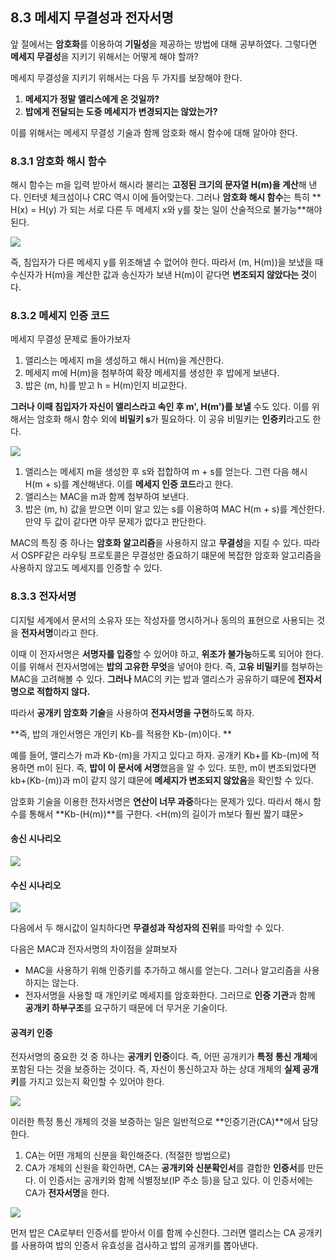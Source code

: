 ## 8.3 메세지 무결성과 전자서명
앞 절에서는 **암호화**를 이용하여 **기밀성**을 제공하는 방법에 대해 공부하였다. 그렇다면 **메세지 무결성**을 지키기 위해서는 어떻게 해야 할까?

메세지 무결성을 지키기 위해서는 다음 두 가지를 보장해야 한다.
1) **메세지가 정말 앨리스에게 온 것일까?**
2) **밥에게 전달되는 도중 메세지가 변경되지는 않았는가?**

이를 위해서는 메세지 무결성 기술과 함께 암호화 해시 함수에 대해 알아야 한다.

### 8.3.1 암호화 해시 함수
해시 함수는 m을 입력 받아서 해시라 불리는 **고정된 크기의 문자열 H(m)을 계산**해 낸다. 인터넷 체크섬이나 CRC 역시 이에 들어맞는다. 그러나 **암호화 해시 함수**는 특히 ** H(x) = H(y) 가 되는 서로 다른 두 메세지 x와 y를 찾는 일이 산술적으로 불가능**해야 된다. 

![](https://velog.velcdn.com/images/choiyoung6609/post/e60ca219-4388-4196-9aaf-e62bd0d4c1a1/image.png)

즉, 침입자가 다른 메세지 y를 위조해낼 수 없어야 한다. 따라서 (m, H(m))을 보냈을 때 수신자가 H(m)을 계산한 값과 송신자가 보낸 H(m)이 같다면 **변조되지 않았다는 것**이다.

### 8.3.2 메세지 인증 코드
메세지 무결성 문제로 돌아가보자

1) 앨리스는 메세지 m을 생성하고 해시 H(m)을 계산한다.
2) 메세지 m에 H(m)을 첨부하여 확장 메세지를 생성한 후 밥에게 보낸다.
3) 밥은 (m, h)를 받고 h = H(m)인지 비교한다. 

**그러나 이때 침입자가 자신이 앨리스라고 속인 후 m', H(m')를 보낼** 수도 있다. 이를 위해서는 암호화 해시 함수 외에 **비밀키 s**가 필요하다. 이 공유 비밀키는 **인증키**라고도 한다. 

![](https://velog.velcdn.com/images/choiyoung6609/post/c9f0c4f7-af4b-4eee-b5c1-756e9d6809da/image.png)

1) 앨리스는 메세지 m을 생성한 후 s와 접합하여 m + s를 얻는다. 그런 다음 해시 H(m + s)를 계산해낸다. 이를 **메세지 인증 코드**라고 한다.
2) 앨리스는 MAC을 m과 함꼐 첨부하여 보낸다.
3) 밥은 (m, h) 값을 받으면 이미 알고 있는 s를 이용하여 MAC H(m + s)를 계산한다. 만약 두 값이 같다면 아무 문제가 없다고 판단한다. 

MAC의 특징 중 하나는 **암호화 알고리즘**을 사용하지 않고 **무결성**을 지킬 수 있다. 따라서 OSPF같은 라우팅 프로토콜은 무결성만 중요하기 떄문에 복잡한 암호화 알고리즘을 사용하지 않고도 메세지를 인증할 수 있다. 

### 8.3.3 전자서명
디지털 세계에서 문서의 소유자 또는 작성자를 명시하거나 동의의 표현으로 사용되는 것을 **전자서명**이라고 한다.

이때 이 전자서명은 **서명자를 입증**할 수 있어야 하고, **위조가 불가능**하도록 되어야 한다. 이를 위해서 전자서명에는 **밥의 고유한 무엇**을 넣어야 한다. 즉, **고유 비밀키**를 첨부하는 MAC을 고려해볼 수 있다. **그러나** MAC의 키는 밥과 앨리스가 공유하기 떄문에 **전자서명으로 적합하지 않다.**

따라서 **공개키 암호화 기술**을 사용하여 **전자서명을 구현**하도록 하자.

**즉, 밥의 개인서명은 개인키 Kb-를 적용한 Kb-(m)이다. **

예를 들어, 앨리스가 m과 Kb-(m)을 가지고 있다고 하자. 공개키 Kb+를 Kb-(m)에 적용하면 m이 된다. 즉, **밥이 이 문서에 서명**했음을 알 수 있다. 또한, m이 변조되었다면 kb+(Kb-(m))과 m이 같지 않기 떄문에 **메세지가 변조되지 않았음**을 확인할 수 있다. 

암호화 기술을 이용한 전자서명은 **연산이 너무 과중**하다는 문제가 있다. 따라서 해시 함수를 통해서 **Kb-(H(m))**를 구한다. <H(m)의 길이가 m보다 훨씬 짧기 떄문>

#### 송신 시나리오
![](https://velog.velcdn.com/images/choiyoung6609/post/08b5f7d8-019f-427d-8f3e-ba7ea7f116af/image.png)

#### 수신 시나리오
![](https://velog.velcdn.com/images/choiyoung6609/post/05b50e2e-ed3d-4b30-92f9-b17b694e917c/image.png)

다음에서 두 해시값이 일치하다면 **무결성과 작성자의 진위**를 파악할 수 있다.

다음은 MAC과 전자서명의 차이점을 살펴보자
- MAC을 사용하기 위해 인증키를 추가하고 해시를 얻는다. 그러나 알고리즘을 사용하지는 않는다.
- 전자서명을 사용할 때 개인키로 메세지를 암호화한다. 그러므로 **인증 기관**과 함께 **공개키 하부구조**를 요구하기 때문에 더 무거운 기술이다.

#### 공격키 인증
전자서명의 중요한 것 중 하나는 **공개키 인증**이다. 즉, 어떤 공개키가 **특정 통신 개체**에 포함된 다는 것을 보증하는 것이다. 즉, 자신이 통신하고자 하는 상대 개체의 **실제 공개키**를 가지고 있는지 확인할 수 있어야 한다. 

![](https://velog.velcdn.com/images/choiyoung6609/post/7ab7c7e9-47ff-4257-9883-39b3b3af8a71/image.png)


이러한 특정 통신 개체의 것을 보증하는 일은 일반적으로 **인증기관(CA)**에서 담당한다.

1. CA는 어떤 개체의 신분을 확인해준다. (적절한 방법으로) 
2. CA가 개체의 신원을 확인하면, CA는 **공개키와 신분확인서**를 결합한 **인증서**를 만든다. 이 인증서는 공개키와 함께 식별정보(IP 주소 등)을 담고 있다. 이 인증서에는 CA가 **전자서명**을 한다. 

![](https://velog.velcdn.com/images/choiyoung6609/post/d7a75423-a637-4a7f-bafc-3243d452941b/image.png)

먼저 밥은 CA로부터 인증서를 받아서 이를 함께 수신한다. 그러면 앨리스는 CA 공개키를 사용하여 밥의 인증서 유효성을 검사하고 밥의 공개키를 뽑아낸다. 

